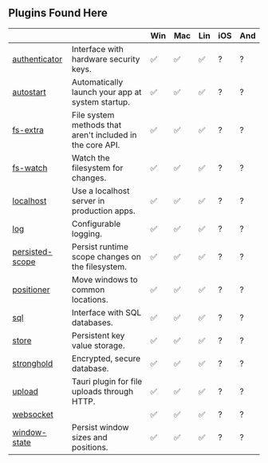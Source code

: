 ## Plugins Found Here

|                                            |                                                           | Win | Mac | Lin | iOS | And |
| ------------------------------------------ | --------------------------------------------------------- | --- | --- | --- | --- | --- |
| [authenticator](plugins/authenticator)     | Interface with hardware security keys.                    | ✅  | ✅  | ✅   | ?   | ?   |
| [autostart](plugins/autostart)             | Automatically launch your app at system startup.          | ✅  | ✅  | ✅   | ?   | ?   |
| [fs-extra](plugins/fs-extra)               | File system methods that aren't included in the core API. | ✅  | ✅  | ✅   | ?   | ?   |
| [fs-watch](plugins/fs-watch)               | Watch the filesystem for changes.                         | ✅  | ✅  | ✅   | ?   | ?   |
| [localhost](plugins/localhost)             | Use a localhost server in production apps.                | ✅  | ✅  | ✅   | ?   | ?   |
| [log](plugins/log)                         | Configurable logging.                                     | ✅  | ✅  | ✅   | ?   | ?   |
| [persisted-scope](plugins/persisted-scope) | Persist runtime scope changes on the filesystem.          | ✅  | ✅  | ✅   | ?   | ?   |
| [positioner](plugins/positioner)           | Move windows to common locations.                         | ✅  | ✅  | ✅   | ?   | ?   |
| [sql](plugins/sql)                         | Interface with SQL databases.                             | ✅  | ✅  | ✅   | ?   | ?   |
| [store](plugins/store)                     | Persistent key value storage.                             | ✅  | ✅  | ✅   | ?   | ?   |
| [stronghold](plugins/stronghold)           | Encrypted, secure database.                               | ✅  | ✅  | ✅   | ?   | ?   |
| [upload](plugins/upload)                   | Tauri plugin for file uploads through HTTP.               | ✅  | ✅  | ✅   | ?   | ?   |
| [websocket](plugins/websocket)             |                                                           | ✅  | ✅  | ✅   | ?   | ?   |
| [window-state](plugins/window-state)       | Persist window sizes and positions.                       | ✅  | ✅  | ✅   | ?   | ?   |